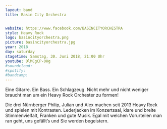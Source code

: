 ```yaml
---
layout: band
title: Basin City Orchestra


website: https://www.facebook.com/BASINCITYORCHESTRA
style: Heavy Rock
logo: basincityorchestra.png
picture: basincityorchestra.jpg
year: 2018
day: saturday
stagetime: Samstag, 30. Juni 2018, 21:00 Uhr
youtube: OlMCgCP-0Hg
#soundcloud:
#spotify:
#bandcamp:
---
```


Eine Gitarre. Ein Bass. Ein Schlagzeug. Nicht mehr und nicht weniger braucht
man um ein Heavy Rock Orchester zu formen!

Die drei Nürnberger Philip, Julian und Alex machen seit 2013 Heavy Rock und
spielen mit Kontrasten. Lederjacken im Konzertsaal, klare und breite
Stimmenvielfalt, Franken und gute Musik. Egal mit welchen Vorurteilen man ran
geht, uns gefällt’s und Sie werden begeistern.
